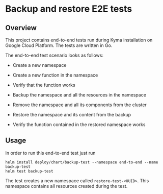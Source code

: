# Backup and restore E2E tests

## Overview

This project contains end-to-end tests run during Kyma installation on Google Cloud Platform. The tests are written in Go. 

The end-to-end test scenario looks as follows:

- Create a new namespace
- Create a new function in the namespace
- Verify that the function works

- Backup the namespace and all the resources in the namespace
- Remove the namespace and all its components from the cluster

- Restore the namespace and its content from the backup
- Verify the function contained in the restored namespace works

## Usage

In order to run this end-to-end test just run

```
helm install deploy/chart/backup-test --namespace end-to-end --name backup-test
helm test backup-test
```

The test creates a new namespace called `restore-test-<UUID>`. This namespace contains all resources created during the test.
